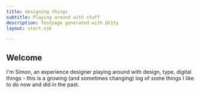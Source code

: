 ```yaml
---
title: designing things
subtitle: Playing around with stuff
description: Testpage generated with @11ty
layout: start.njk

---
```


## Welcome
I'm Simon, an experience designer playing around with design, type, digital things - this is a growing (and sometimes changing) log of some things I like to do now and did in the past.

